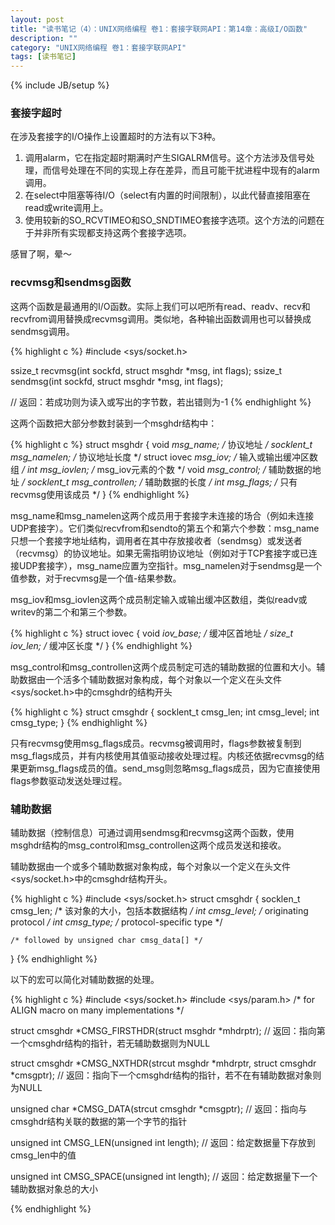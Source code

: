 ```yaml
---
layout: post
title: "读书笔记（4）：UNIX网络编程 卷1：套接字联网API：第14章：高级I/O函数"
description: ""
category: "UNIX网络编程 卷1：套接字联网API"
tags: [读书笔记]
---
```

{% include JB/setup %}

### 套接字超时

在涉及套接字的I/O操作上设置超时的方法有以下3种。

1. 调用alarm，它在指定超时期满时产生SIGALRM信号。这个方法涉及信号处理，而信号处理在不同的实现上存在差异，而且可能干扰进程中现有的alarm调用。
2. 在select中阻塞等待I/O（select有内置的时间限制），以此代替直接阻塞在read或write调用上。
3. 使用较新的SO_RCVTIMEO和SO_SNDTIMEO套接字选项。这个方法的问题在于并非所有实现都支持这两个套接字选项。

感冒了啊，晕～

### recvmsg和sendmsg函数

这两个函数是最通用的I/O函数。实际上我们可以吧所有read、readv、recv和recvfrom调用替换成recvmsg调用。类似地，各种输出函数调用也可以替换成sendmsg调用。

{% highlight c %}
#include <sys/socket.h>

ssize_t recvmsg(int sockfd, struct msghdr *msg, int flags);
ssize_t sendmsg(int sockfd, struct msghdr *msg, int flags);

// 返回：若成功则为读入或写出的字节数，若出错则为-1
{% endhighlight %}

这两个函数把大部分参数封装到一个msghdr结构中：

{% highlight c %}
struct msghdr {
	void		   *msg_name;			/* 协议地址 */
	socklent_t		msg_namelen;		/* 协议地址长度 */
	struct iovec   *msg_iov;			/* 输入或输出缓冲区数组 */
	int 			msg_iovlen;			/* msg_iov元素的个数 */
	void		   *msg_control;		/* 辅助数据的地址 */
	socklent_t	   	msg_controllen;		/* 辅助数据的长度 */
	int 			msg_flags;			/* 只有recvmsg使用该成员 */
}
{% endhighlight %}

msg_name和msg_namelen这两个成员用于套接字未连接的场合（例如未连接UDP套接字）。它们类似recvfrom和sendto的第五个和第六个参数：msg_name只想一个套接字地址结构，调用者在其中存放接收者（sendmsg）或发送者（recvmsg）的协议地址。如果无需指明协议地址（例如对于TCP套接字或已连接UDP套接字），msg_name应置为空指针。msg_namelen对于sendmsg是一个值参数，对于recvmsg是一个值-结果参数。

msg_iov和msg_iovlen这两个成员制定输入或输出缓冲区数组，类似readv或writev的第二个和第三个参数。

{% highlight c %}
struct iovec {
	void   *iov_base;	/* 缓冲区首地址 */
	size_t	iov_len;	/* 缓冲区长度 */
}
{% endhighlight %}

msg_control和msg_controllen这两个成员制定可选的辅助数据的位置和大小。辅助数据由一个活多个辅助数据对象构成，每个对象以一个定义在头文件<sys/socket.h>中的cmsghdr的结构开头

{% highlight c %}
struct cmsghdr {
	socklent_t 		cmsg_len;
	int 			cmsg_level;
	int 			cmsg_type;
}
{% endhighlight %}

只有recvmsg使用msg_flags成员。recvmsg被调用时，flags参数被复制到msg_flags成员，并有内核使用其值驱动接收处理过程。内核还依据recvmsg的结果更新msg_flags成员的值。send_msg则忽略msg_flags成员，因为它直接使用flags参数驱动发送处理过程。

<!--excerpt-->

### 辅助数据

辅助数据（控制信息）可通过调用sendmsg和recvmsg这两个函数，使用msghdr结构的msg_control和msg_controllen这两个成员发送和接收。

辅助数据由一个或多个辅助数据对象构成，每个对象以一个定义在头文件<sys/socket.h>中的cmsghdr结构开头。

{% highlight c %}
#include <sys/socket.h>
struct cmsghdr {
	socklen_t 	cmsg_len;  		/* 该对象的大小，包括本数据结构 */
	int 		cmsg_level;		/* originating protocol */
	int 		cmsg_type;		/* protocol-specific type */

	/* followed by unsigned char cmsg_data[] */
}
{% endhighlight %}

以下的宏可以简化对辅助数据的处理。

{% highlight c %}
#include <sys/socket.h>
#include <sys/param.h>	/* for ALIGN macro on many implementations */

struct cmsghdr *CMSG_FIRSTHDR(struct msghdr *mhdrptr);
// 返回：指向第一个cmsghdr结构的指针，若无辅助数据则为NULL

struct cmsghdr *CMSG_NXTHDR(strcut msghdr *mhdrptr, struct cmsghdr *cmsgptr);
// 返回：指向下一个cmsghdr结构的指针，若不在有辅助数据对象则为NULL

unsigned char *CMSG_DATA(strcut cmsghdr *cmsgptr);
// 返回：指向与cmsghdr结构关联的数据的第一个字节的指针

unsigned int CMSG_LEN(unsigned int length);
// 返回：给定数据量下存放到cmsg_len中的值

unsigned int CMSG_SPACE(unsigned int length);
// 返回：给定数据量下一个辅助数据对象总的大小

{% endhighlight %}
